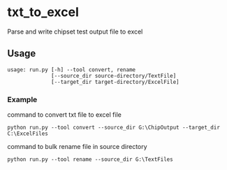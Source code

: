 # txt_to_excel
Parse and write chipset test output file to excel 

## Usage 
````
usage: run.py [-h] --tool convert, rename
              [--source_dir source-directory/TextFile]
              [--target_dir target-directory/ExcelFile]
````

### Example

command to convert txt file to excel file
````
python run.py --tool convert --source_dir G:\ChipOutput --target_dir C:\ExcelFiles 
````
command to bulk rename file in source directory
````
python run.py --tool rename --source_dir G:\TextFiles 
````
